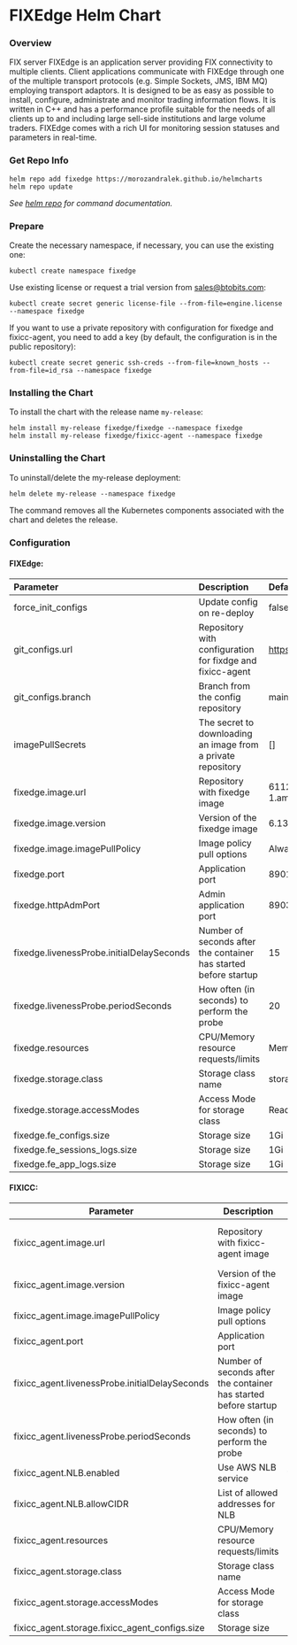 # FIXEdge Helm Chart

### Overview
FIX server FIXEdge is an application server providing FIX connectivity to multiple clients. Client applications communicate with FIXEdge through one of the multiple transport protocols (e.g. Simple Sockets, JMS, IBM MQ) employing transport adaptors. It is designed to be as easy as possible to install, configure, administrate and monitor trading information flows. It is written in C++ and has a performance profile suitable for the needs of all clients up to and including large sell-side institutions and large volume traders. FIXEdge comes with a rich UI for monitoring session statuses and parameters in real-time.

### Get Repo Info

    helm repo add fixedge https://morozandralek.github.io/helmcharts
    helm repo update

*See [helm repo](https://helm.sh/docs/helm/helm_repo/) for command documentation.*

### Prepare
Create the necessary namespace, if necessary, you can use the existing one:

    kubectl create namespace fixedge

Use existing license or request a trial version from sales@btobits.com:

    kubectl create secret generic license-file --from-file=engine.license --namespace fixedge

If you want to use a private repository with configuration for fixedge and fixicc-agent, you need to add a key (by default, the configuration is in the public repository):

    kubectl create secret generic ssh-creds --from-file=known_hosts --from-file=id_rsa --namespace fixedge

### Installing the Chart
To install the chart with the release name `my-release`:
    
    helm install my-release fixedge/fixedge --namespace fixedge
    helm install my-release fixedge/fixicc-agent --namespace fixedge

### Uninstalling the Chart
To uninstall/delete the my-release deployment:

    helm delete my-release --namespace fixedge

The command removes all the Kubernetes components associated with the chart and deletes the release.

### Configuration

#### FIXEdge:

| Parameter |  Description | Default |
| :-------- | :----------- | :------ |
| force_init_configs | Update config on re-deploy | false |
| git_configs.url | Repository with configuration for fixdge and fixicc-agent | https://github.com/morozandralek/helmcharts.git |
| git_configs.branch | Branch from the config repository | main |
| imagePullSecrets | The secret to downloading an image from a private repository | [] |
| fixedge.image.url | Repository with fixedge image | 611262376458.dkr.ecr.eu-central-1.amazonaws.com/fixedge |
| fixedge.image.version | Version of the fixedge image | 6.13.1-518 |
| fixedge.image.imagePullPolicy | Image policy pull options | Always |
| fixedge.port | Application port | 8901 |
| fixedge.httpAdmPort | Admin application port  | 8903 |
| fixedge.livenessProbe.initialDelaySeconds | Number of seconds after the container has started before startup | 15 |
| fixedge.livenessProbe.periodSeconds | How often (in seconds) to perform the probe | 20 |
| fixedge.resources | CPU/Memory resource requests/limits | Memory: 500Mi, CPU: 500m |
| fixedge.storage.class | Storage class name | storage-fe |
| fixedge.storage.accessModes | Access Mode for storage class | ReadWriteOnce |
| fixedge.fe_configs.size | Storage size | 1Gi |
| fixedge.fe_sessions_logs.size | Storage size | 1Gi |
| fixedge.fe_app_logs.size| Storage size | 1Gi |

#### FIXICC:

| Parameter                  |  Description               | Default                    |
| -------------------------- | -------------------------- | -------------------------- |
| fixicc_agent.image.url | Repository with fixicc-agent image | 611262376458.dkr.ecr.eu-central-1.amazonaws.com/fixicc-agent |
| fixicc_agent.image.version | Version of the fixicc-agent image | 6.13.1-518 |
| fixicc_agent.image.imagePullPolicy | Image policy pull options | Always |
| fixicc_agent.port | Application port | 8005 |
| fixicc_agent.livenessProbe.initialDelaySeconds | Number of seconds after the container has started before startup | 15 |
| fixicc_agent.livenessProbe.periodSeconds | How often (in seconds) to perform the probe | 20 |
| fixicc_agent.NLB.enabled | Use AWS NLB service | true |
| fixicc_agent.NLB.allowCIDR | List of allowed addresses for NLB | [] |
| fixicc_agent.resources | CPU/Memory resource requests/limits | Memory: 200Mi, CPU: 200m |
| fixicc_agent.storage.class | Storage class name | storage-fixicc-agent |
| fixicc_agent.storage.accessModes | Access Mode for storage class | ReadWriteOnce |
| fixicc_agent.storage.fixicc_agent_configs.size | Storage size | 1Gi |